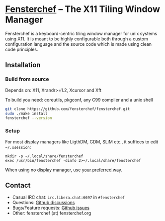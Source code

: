 # [Fensterchef](https://fensterchef.org) – The X11 Tiling Window Manager

Fensterchef is a keyboard-centric tiling window manager for unix systems using
X11.  It is meant to be highly configurable both through a custom configuration
language and the source code which is made using clean code principles.

## Installation

### Build from source

Depends on: X11, Xrandr>=1.2, Xcursor and Xft

To build you need: coreutils, pkgconf, any C99 compiler and a unix shell

```sh
git clone https://github.com/fensterchef/fensterchef.git
sudo ./make install
fensterchef --version
```

### Setup

For most display managers like LigthDM, GDM, SLiM etc., it suffices to edit
`~/.xsession`:
```
mkdir -p ~/.local/share/fensterchef
exec /usr/bin/fensterchef -dinfo 2>~/.local/share/fensterchef
```
When using no display manager, use
[your preferred way](https://linux.die.net/man/1/xinit).

## Contact

- Casual IRC chat: `irc.libera.chat:6697` in `#fensterchef`
- Questions: [Github discussions](https://github.com/fensterchef/fensterchef/discussions)
- Bugs/Feature requests: [Github issues](https://github.com/fensterchef/fensterchef/issues)
- Other: fensterchef (at) fensterchef.org
